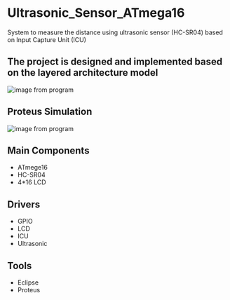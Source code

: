 # Ultrasonic_Sensor_ATmega16
System to measure the distance using ultrasonic sensor (HC-SR04) based on Input Capture Unit (ICU)

## The project is designed and implemented based on the layered architecture model
![image from program](https://github.com/Tarek-Elmenshawy/Ultrasonic_Sensor_ATmega16/blob/main/screenshots/layers.png?raw=true)

## Proteus Simulation
![image from program](https://github.com/Tarek-Elmenshawy/Ultrasonic_Sensor_ATmega16/blob/main/screenshots/workingjpg.jpg?raw=true)

## Main Components
- ATmege16 
- HC-SR04
- 4*16 LCD


## Drivers
- GPIO
- LCD
- ICU
- Ultrasonic

## Tools
- Eclipse
- Proteus

